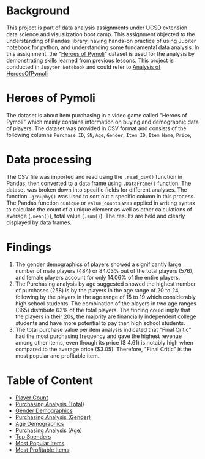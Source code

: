 
# Background

This project is part of data analysis assignments under UCSD extension data science and visualization boot camp. 
This assignment objected to the understanding of Pandas library, having hands-on practice of using Jupiter notebook for python, and understanding some fundamental data analysis. In this assignment, the "[Heroes of Pymoli](https://github.com/KeSavanh/pandas-challenge/blob/main/HeroesOfPymoli/purchase_data.csv)" dataset is used for the analysis by demonstrating skills learned from previous lessons. This project is conducted in `Jupyter Notebook` and could refer to [Analysis of HeroesOfPymoli](https://nbviewer.jupyter.org/github/KeSavanh/pandas-challenge/blob/main/HeroesOfPymoli/HeroesOfPymoli.ipynb)

# Heroes of Pymoli

The dataset is about item purchasing in a video game called "Heroes of Pymoli" which mainly contains information on buying and demographic data of players. The dataset was provided in CSV format and consists of the following columns `Purchase ID`, `SN`, `Age`, `Gender`, `Item ID`, `Item Name`, `Price`, 

# Data processing

The CSV file was imported and read using the `.read_csv()` function in  Pandas, then converted to a data frame using `.DataFrame()` function. The dataset was broken down into specific fields for different analyses. The function `.groupby()` was used to sort out a specific column in this process.
The Pandas function `nunique` or `value_counts` was applied in writing syntax to calculate the count of a unique element as well as other calculations of average (`.mean()`), total value (`.sum()`). The results are held and clearly displayed by data frames.

# Findings

   1. The gender demographics of players showed a significantly large number of male players (484) or 84.03% out of the total players (576), and female players account for only 14.06% of the entire players. 
   2. The Purchasing analysis by age suggested showed the highest number of purchases (258) is by the players in the age range of 20 to 24, following by the players in the age range of 15 to 19 which considerably high school students. The combination of the players in two age ranges (365) distribute 63% of the total players. The finding could imply that the players in their 20s, the majority are financially independent college students and have more potential to pay than high school students.
   3. The total purchase value per item analysis indicated that "Final Critic" had the most purchasing frequency and gave the highest revenue among other items, even though its price ($ 4.61) is notably high when compared to the average price ($3.05). Therefore, "Final Critic" is the most popular and profitable item.

# Table of Content

   - [Player Count](https://nbviewer.jupyter.org/github/KeSavanh/pandas-challenge/blob/main/HeroesOfPymoli/HeroesOfPymoli.ipynb#)
   - [Purchasing Analysis (Total)](https://nbviewer.jupyter.org/github/KeSavanh/pandas-challenge/blob/main/HeroesOfPymoli/HeroesOfPymoli.ipynb#)
   - [Gender Demographics](https://nbviewer.jupyter.org/github/KeSavanh/pandas-challenge/blob/main/HeroesOfPymoli/HeroesOfPymoli.ipynb#)
   - [Purchasing Analysis (Gender)](https://nbviewer.jupyter.org/github/KeSavanh/pandas-challenge/blob/main/HeroesOfPymoli/HeroesOfPymoli.ipynb#)
   - [Age Demographics](https://nbviewer.jupyter.org/github/KeSavanh/pandas-challenge/blob/main/HeroesOfPymoli/HeroesOfPymoli.ipynb#)
   - [Purchasing Analysis (Age)](https://nbviewer.jupyter.org/github/KeSavanh/pandas-challenge/blob/main/HeroesOfPymoli/HeroesOfPymoli.ipynb#)
   - [Top Spenders](https://nbviewer.jupyter.org/github/KeSavanh/pandas-challenge/blob/main/HeroesOfPymoli/HeroesOfPymoli.ipynb#)
   - [Most Popular Items](https://nbviewer.jupyter.org/github/KeSavanh/pandas-challenge/blob/main/HeroesOfPymoli/HeroesOfPymoli.ipynb#)
   - [Most Profitable Items](https://nbviewer.jupyter.org/github/KeSavanh/pandas-challenge/blob/main/HeroesOfPymoli/HeroesOfPymoli.ipynb#)




